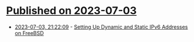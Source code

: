 # [Published on 2023-07-03](index.md)

* [2023-07-03, 21:22:09](https://lobste.rs/s/jnxqm9/setting_up_dynamic_static_ipv6_addresses) - [Setting Up Dynamic and Static IPv6 Addresses on FreeBSD](https://www.subnetspider.com/freebsd/ipv6/2023/07/02/setting-up-dynamic-and-static-ipv6-addresses-on-freebsd.html)
